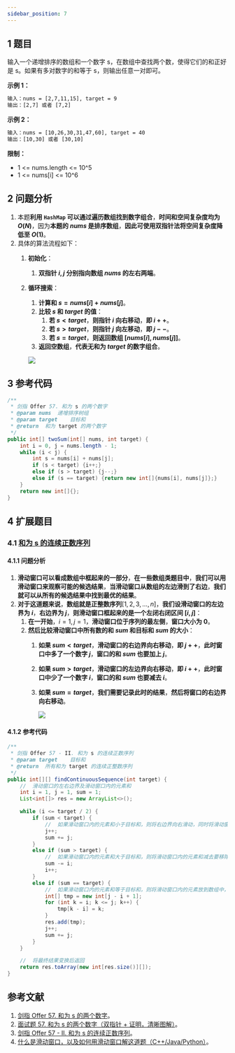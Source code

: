 ```yaml
---
sidebar_position: 7
---
```


## 1 题目

输入一个递增排序的数组和一个数字 s，在数组中查找两个数，使得它们的和正好是 s。如果有多对数字的和等于 s，则输出任意一对即可。

**示例 1：**

```txt
输入：nums = [2,7,11,15], target = 9
输出：[2,7] 或者 [7,2]
```

**示例 2：**

```txt
输入：nums = [10,26,30,31,47,60], target = 40
输出：[10,30] 或者 [30,10]
```

**限制：**

* 1 <= nums.length <= 10^5
* 1 <= nums[i] <= 10^6

## 2 问题分析

1. 本题**利用 `HashMap` 可以通过遍历数组找到数字组合**，**时间和空间复杂度均为 $O(N)$**，因为**本题的 $nums$ 是排序数组**，**因此可使用双指针法将空间复杂度降低至 $O(1)$**。
2. 具体的算法流程如下：
   1. **初始化**：

      1. **双指针 $i, j$ 分别指向数组 $nums$ 的左右两端**。
   2. **循环搜索**：

      1. **计算和 $s = nums[i] + nums[j]$**。
      2. **比较 $s$ 和 $target$ 的值**：
         1. **若 $s \lt target$**，**则指针 $i$ 向右移动**，**即 $i++$**。
         2. **若 $s \gt target$**，**则指针 $j$ 向左移动**，**即 $j--$**。
         3. **若 $s = target$**，**则返回数组 $[nums[i], nums[j]]$**。
      3. **返回空数组**，**代表无和为 $target$ 的数字组合**。

      ![](https://notebook.ricear.com/media/202206/2022-06-03_151853_433534.png)

## 3 参考代码

```java
/**
 * 剑指 Offer 57. 和为 s 的两个数字
 * @param nums  递增排序树组
 * @param target    目标和
 * @return  和为 target 的两个数字
 */
public int[] twoSum(int[] nums, int target) {
    int i = 0, j = nums.length - 1;
    while (i < j) {
        int s = nums[i] + nums[j];
        if (s < target) {i++;}
        else if (s > target) {j--;}
        else if (s == target) {return new int[]{nums[i], nums[j]};}
    }
    return new int[]{};
}
```

## 4 扩展题目

### 4.1 [和为 s 的连续正数序列](https://leetcode-cn.com/problems/he-wei-sde-lian-xu-zheng-shu-xu-lie-lcof)

#### 4.1.1 问题分析

1. **滑动窗口可以看成数组中框起来的一部分**，**在一些数组类题目中**，**我们可以用滑动窗口来观察可能的候选结果**，**当滑动窗口从数组的左边滑到了右边**，**我们就可以从所有的候选结果中找到最优的结果**。
2. **对于这道题来说**，**数组就是正整数序列**$[1, 2, 3,..., n]$，**我们设滑动窗口的左边界为 $i$**，**右边界为 $j$**，**则滑动窗口框起来的是一个左闭右闭区间 $[i, j]$**：
   1. **在一开始**，$i = 1, j = 1$，**滑动窗口位于序列的最左侧**，**窗口大小为 0**。
   2. **然后比较滑动窗口中所有数的和 $sum$ 和目标和 $sum$ 的大小**：
      1. **如果 $sum \lt target$**，**滑动窗口的右边界向右移动**，**即 $j++$**，**此时窗口中多了一个数字 $j$**，**窗口的和 $sum$ 也要加上 $j$**。
      2. **如果 $sum \gt target$**，**滑动窗口的左边界向右移动**，**即 $i++$**，**此时窗口中少了一个数字 $i$**，**窗口的和 $sum$ 也要减去 $i$**。
      3. **如果 $sum = target$**，**我们需要记录此时的结果**，**然后将窗口的右边界向右移动**。

         ![](https://notebook.ricear.com/media/202206/2022-06-03_151942_977167.png)

#### 4.1.2 参考代码

```java
/**
 * 剑指 Offer 57 - II. 和为 s 的连续正数序列
 * @param target    目标和
 * @return  所有和为 target 的连续正整数序列
 */
public int[][] findContinuousSequence(int target) {
    //  滑动窗口的左右边界及滑动窗口内的元素和
    int i = 1, j = 1, sum = 1;
    List<int[]> res = new ArrayList<>();

    while (i <= target / 2) {
        if (sum < target) {
            //  如果滑动窗口内的元素和小于目标和，则将右边界向右滑动，同时将滑动窗口内的元素和加上新添加的右边界元素
            j++;
            sum += j;
        }
        else if (sum > target) {
            //  如果滑动窗口内的元素和大于目标和，则将滑动窗口内的元素和减去要移除的左边界元素，同时将左边界向右滑动
            sum -= i;
            i++;
        }
        else if (sum == target) {
            //  如果滑动窗口内的元素和等于目标和，则将滑动窗口内的元素放到数组中，然后合并到最终结果中
            int[] tmp = new int[j - i + 1];
            for (int k = i; k <= j; k++) {
                tmp[k - i] = k;
            }
            res.add(tmp);
            j++;
            sum += j;
        }
    }

    //  将最终结果变换后返回
    return res.toArray(new int[res.size()][]);
}
```

## 参考文献

1. [剑指 Offer 57. 和为 s 的两个数字](https://leetcode-cn.com/problems/he-wei-sde-liang-ge-shu-zi-lcof)。
2. [面试题 57. 和为 s 的两个数字（双指针 + 证明，清晰图解）](https://leetcode-cn.com/problems/he-wei-sde-liang-ge-shu-zi-lcof/solution/mian-shi-ti-57-he-wei-s-de-liang-ge-shu-zi-shuang-)。
3. [剑指 Offer 57 - II. 和为 s 的连续正数序列](https://leetcode-cn.com/problems/he-wei-sde-lian-xu-zheng-shu-xu-lie-lcof)。
4. [什么是滑动窗口，以及如何用滑动窗口解这道题（C++/Java/Python）](https://leetcode-cn.com/problems/he-wei-sde-lian-xu-zheng-shu-xu-lie-lcof/solution/shi-yao-shi-hua-dong-chuang-kou-yi-ji-ru-he-yong-h)。
